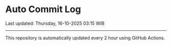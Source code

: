 # Auto Commit Log

Last updated: Thursday, 16-10-2025 03:15 WIB

---

This repository is automatically updated every 2 hour using GitHub Actions.

